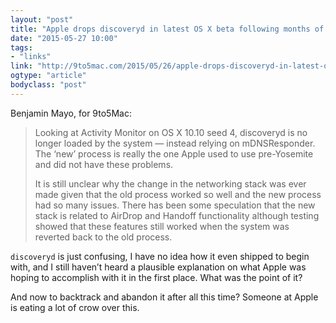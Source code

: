 ```yaml
---
layout: "post"
title: "Apple drops discoveryd in latest OS X beta following months of network issues"
date: "2015-05-27 10:00"
tags: 
- "links"
link: "http://9to5mac.com/2015/05/26/apple-drops-discoveryd-in-latest-os-x-beta-following-months-of-complaints-about-network-issues-with-yosemite/"
ogtype: "article"
bodyclass: "post"
---
```


Benjamin Mayo, for 9to5Mac:

> Looking at Activity Monitor on OS X 10.10 seed 4, discoveryd is no longer loaded by the system — instead relying on mDNSResponder. The ‘new’ process is really the one Apple used to use pre-Yosemite and did not have these problems.
> 
> It is still unclear why the change in the networking stack was ever made given that the old process worked so well and the new process had so many issues. There has been some speculation that the new stack is related to AirDrop and Handoff functionality although testing showed that these features still worked when the system was reverted back to the old process.

`discoveryd` is just confusing, I have no idea how it even shipped to begin with, and I still haven’t heard a plausible explanation on what Apple was hoping to accomplish with it in the first place. What was the point of it?

And now to backtrack and abandon it after all this time? Someone at Apple is eating a lot of crow over this.